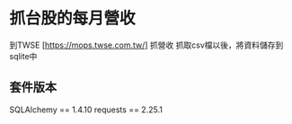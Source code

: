 # 抓台股的每月營收
到TWSE [https://mops.twse.com.tw/] 抓營收
抓取csv檔以後，將資料儲存到sqlite中

## 套件版本
SQLAlchemy == 1.4.10
requests == 2.25.1
